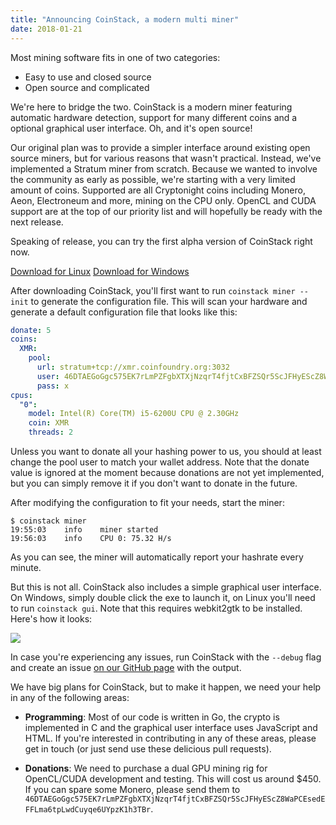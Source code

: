```yaml
---
title: "Announcing CoinStack, a modern multi miner"
date: 2018-01-21
---
```


Most mining software fits in one of two categories:

* Easy to use and closed source
* Open source and complicated

We're here to bridge the two. CoinStack is a modern miner featuring
automatic hardware detection, support for many different
coins and a optional graphical user interface. Oh, and it's open source!

Our original plan was to provide a simpler interface
around existing open source miners, but for various
reasons that wasn't practical. Instead, we've implemented
a Stratum miner from scratch. Because we wanted
to involve the community as early as possible, we're
starting with a very limited amount of coins. Supported are all
Cryptonight coins including Monero, Aeon, Electroneum and more,
mining on the CPU only. OpenCL and CUDA support are at the top of our
priority list and will hopefully be ready with the next release.

Speaking of release, you can try the first alpha version of CoinStack right now.

<a href="#" class="button is-primary">Download for Linux</a>
<a href="#" class="button is-primary">Download for Windows</a>

After downloading CoinStack, you'll first want to run `coinstack miner --init` to generate
the configuration file. This will scan your hardware and generate a default configuration file
that looks like this:

```yml
donate: 5
coins:
  XMR:
    pool:
      url: stratum+tcp://xmr.coinfoundry.org:3032
      user: 46DTAEGoGgc575EK7rLmPZFgbXTXjNzqrT4fjtCxBFZSQr5ScJFHyEScZ8WaPCEsedEFFLma6tpLwdCuyqe6UYpzK1h3TBr
      pass: x
cpus:
  "0":
    model: Intel(R) Core(TM) i5-6200U CPU @ 2.30GHz
    coin: XMR
    threads: 2
```

Unless you want to donate all your hashing power to us, you should at least change the pool user to
match your wallet address. Note that the donate value is ignored at the moment because donations are
not yet implemented, but you can simply remove it if you don't want to donate in the future.

After modifying the configuration to fit your needs, start the miner:

```
$ coinstack miner
19:55:03	info	miner started
19:56:03	info	CPU 0: 75.32 H/s
```

As you can see, the miner will automatically report your hashrate every minute.

But this is not all. CoinStack also includes a simple graphical user interface. On Windows, simply
double click the exe to launch it, on Linux you'll need to run `coinstack gui`. Note that this
requires webkit2gtk to be installed. Here's how it looks:


![](/images/2018/coinstack.png)

In case you're experiencing any issues, run CoinStack with the `--debug` flag and create
an issue [on our GitHub page](#) with the output.

We have big plans for CoinStack, but to make it happen, we need your help in any of the following
areas:

* **Programming**: Most of our code is written in Go, the crypto is implemented in C and the graphical
user interface uses JavaScript and HTML. If you're interested in contributing in any of these areas,
please get in touch (or just send use these delicious pull requests).

* **Donations**: We need to purchase a dual GPU mining rig for OpenCL/CUDA development and testing.
This will cost us around $450. If you can spare some Monero, please send them to `46DTAEGoGgc575EK7rLmPZFgbXTXjNzqrT4fjtCxBFZSQr5ScJFHyEScZ8WaPCEsedEFFLma6tpLwdCuyqe6UYpzK1h3TBr`.
